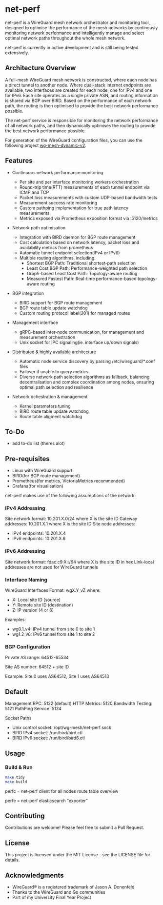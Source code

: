 # net-perf

net-perf is a WireGuard mesh network orchestrator and monitoring tool, designed to optimise the performance of the mesh networks by continously monitoring network performance and intelligently manage and select optimal network paths throughout the whole mesh network.

net-perf is currently in active development and is still being tested extensively.

## Architecture Overview

A full-mesh WireGuard mesh network is constructed, where each node has a direct tunnel to another node. Where dual-stack internet endpoints are available, two interfaces are created for each node, one for IPv4 and one for IPv6. Each site operates as a single private ASN, and routing information is shared via BGP over BIRD. Based on the performance of each network path, the routing is then optimised to provide the best network performance possible.

The net-perf service is responsible for monitoring the network performance of all network paths, and then dynamically optimises the routing to provide the best network performance possible.

For generation of the WireGuard configuration files, you can use the following project [wg-mesh-dynamic-v2](https://github.com/DrC0ns0le/wg-mesh-dynamic-v2).

## Features

- Continuous network performance monitoring
  - Per site and per interface monitoring workers orchestration
  - Round-trip time(RTT) measurements of each tunnel endpoint via ICMP and TCP
  - Packet loss measurements with custom UDP-based bandwidth tests
  - Measurement success rate monitoring
  - Custom pathping implementation for true path latency measurements
  - Metrics exposed via Prometheus exposition format via :5120/metrics

- Network path optimisation
  - Integration with BIRD daemon for BGP route management
  - Cost calculation based on network latency, packet loss and availability metrics from prometheus
  - Automatic tunnel endpoint selection(IPv4 or IPv6)
  - Multiple routing algorithms, including:
    - Shortest BGP Path: Traditional shortest-path selection
    - Least Cost BGP Path: Performance-weighted path selection
    - Graph-based Least Cost Path: Topology-aware routing
    - Measured Fastest Path: Real-time performance-based topology-aware routing

- BGP integration
  - BIRD support for BGP route management
  - BGP route table update watchdog
  - Custom routing protocol label(201) for managed routes

- Management interface
  - gRPC-based inter-node communication, for management and measurement orchestration
  - Unix socket for IPC signaling(ie. interface up/down signals)

- Distributed & highly available architecture
  - Automatic node service discovery by parsing /etc/wireguard/*.conf files
  - Failover if unable to query metrics
  - Diverse network path selection algorithms as fallback, balancing decentralisation and complex coordination among nodes, ensuring optimal path selection and resilience

- Network ochestration & management
  - Kernel parameters tuning
  - BIRD route table update watchdog
  - Route table aligment watchdog
 
## To-Do

- add to-do list (theres alot)

## Pre-requisites

- Linux with WireGuard support
- BIRD(for BGP route management)
- Prometheus(for metrics, VictoriaMetrics recommended)
- Grafana(for visualisation)

net-perf makes use of the following assumptions of the network:

### IPv4 Addressing

Site network format: 10.201.X.0/24 where X is the site ID
Gateway addresses: 10.201.X.1 where X is the site ID
Site node addresses:
- IPv4 endpoints: 10.201.X.4
- IPv6 endpoints: 10.201.X.6

### IPv6 Addressing
Site network format: fdac:c9:X::/64 where X is the site ID in hex
Link-local addresses are not used for WireGuard tunnels

### Interface Naming

WireGuard Interfaces
Format: wgX.Y_vZ where:

- X: Local site ID (source)
- Y: Remote site ID (destination)
- Z: IP version (4 or 6)

Examples:
- wg0.1_v4: IPv4 tunnel from site 0 to site 1
- wg1.2_v6: IPv6 tunnel from site 1 to site 2

### BGP Configuration
Private AS range: 64512-65534

Site AS number: 64512 + site ID

Example: Site 0 uses AS64512, Site 1 uses AS64513

## Default
Management RPC: 5122 (default)
HTTP Metrics: 5120
Bandwidth Testing: 5121
PathPing Service: 5124

Socket Paths
- Unix control socket: /opt/wg-mesh/net-perf.sock
- BIRD IPv4 socket: /run/bird/bird.ctl
- BIRD IPv6 socket: /run/bird/bird6.ctl

## Usage

### Build & Run

```bash
make tidy
make build
```

perfc = net-perf client for all nodes route table overview

perfe = net-perf elasticsearch "exporter"


## Contributing

Contributions are welcome! Please feel free to submit a Pull Request.

## License

This project is licensed under the MIT License - see the LICENSE file for details.

## Acknowledgments

- WireGuard® is a registered trademark of Jason A. Donenfeld
- Thanks to the WireGuard and Go communities
- Part of my University Final Year Project
